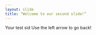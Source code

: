 ```yaml
---
layout: slide
title: “Welcome to our second slide!”
---
```

Your test sid
Use the left arrow to go back!
